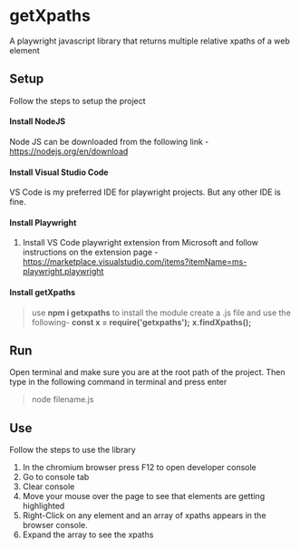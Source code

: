 # getXpaths
A playwright javascript library that returns multiple relative xpaths of a web element

## Setup
Follow the steps to setup the project
#### Install NodeJS
Node JS can be downloaded from the following link - https://nodejs.org/en/download
#### Install Visual Studio Code
VS Code is my preferred IDE for playwright projects. But any other IDE is fine.
#### Install Playwright
1. Install VS Code playwright extension from Microsoft and follow instructions on the extension page - https://marketplace.visualstudio.com/items?itemName=ms-playwright.playwright
#### Install getXpaths
>use **npm i getxpaths** to install the module
>create a .js file and use the following-
>**const x = require('getxpaths');**
>**x.findXpaths();** 
   
## Run
Open terminal and make sure you are at the root path of the project. Then type in the following command in terminal and press enter
>node filename.js

## Use
Follow the steps to use the library
1. In the chromium browser press F12 to open developer console
2. Go to console tab
3. Clear console
4. Move your mouse over the page to see that elements are getting highlighted
5. Right-Click on any element and an array of xpaths appears in the browser console.
6. Expand the array to see the xpaths

